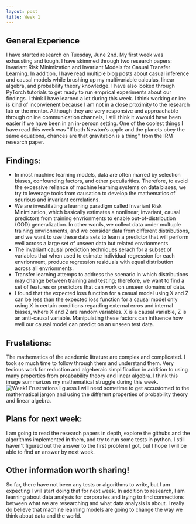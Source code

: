 ```yaml
---
layout: post
title: Week 1
---
```

## General Experience 
I have started research on Tuesday, June 2nd. My first week was exhausting and tough. I have skimmed through two research papers: Invariant Risk Minimization and Invariant Models for Casual Transfer Learning. In addition, I have read multiple blog posts about casual inference and causal models while brushing up my multivariable calculus, linear algebra, and probability theory knowledge. I have also looked through PyTorch tutorials to get ready to run emprical experiments about our findings. I think I have learned a lot during this week. I think working online is kind of inconvienent because I am not in a close proximity to the research lab or the mentor. Although they are very responsive and approachable through online communication channels, I still think it wwould have been easier if we have been in an in-person setting. One of the coolest things I have read this week was "If both Newton’s apple and the planets obey the same equations, chances are that gravitation is a thing" from the IRM research paper. 
## Findings: 
* In most machine learning models, data are often marred by selection biases, confounding factors, and other peculiarities. Therefore, to avoid the excessive reliance of machine learning systems on data biases, we try to leverage tools from causation to develop the mathematics of spurious and invariant correlations.
* We are investifating a learning paradigm called Invariant Risk Minimization, which basically estimates a nonlinear, invariant, causal predictors from training envrionments to enable out-of-distribution (OOD) generalization. In other words, we collect data under multuple training envrionments, and we consider data from different distributions, and we want to use these data sets to learn a predictor that will perform well across a large set of unseen data but related envrionments. 
* The invariant causal prediction techniques serach for a subset of variables that when used to esimate individual regression for each envrionment, produce regression residuals with equal distribution across all envrionments. 
* Transfer learning attemps to address the scenario in which distributions may change between training and testing; therefore, we want to find a set of features or predictors that can work on unseen domains of data. 
* I found that the expected loss function for a casual model using X and Z can be less than the expected loss function for a causal model only using X in certain conditions regarding external erros and internal biases, where X and Z are random variables. X is a causal variable, Z is an anti-causal variable. Manipulating these factors can influence how well our causal model can predict on an unseen test data. 

 ## Frustations: 
  The mathematics of the academic litrature are complex and complicated. I took so much time to follow through them and understand them. Very tedious work for reduction and algeberaic simplification in addition to using many properties from proabability theory and linear algebra. I think this image summarizes my mathematical struggle during this week.
 ![Week1 Frustrations](https://user-images.githubusercontent.com/64815927/120969017-82108880-c71e-11eb-92e7-6dbfd8241a32.jpg)
  I guess I will need sometime to get accustomed to the mathematical jargon and using the different properties of probability theory and linear algebra. 
  
## Plans for next week: 
  I am going to read the research papers in depth, explore the githubs and the algorithms implemented in them, and try to run some tests in python. I still haven't figured out the answer to the first problem I got, but I hope I will be able to find an answer by next week. 
 
 ## Other information worth sharing! 
 So far, there have not been any tests or algorithms to write, but I am expecting I will start doing that for next week. In addition to research, I am learning about data analysis for corporates and trying to find connections between what we are researching and what data analysis is about. I really do believe that machine learning models are going to change the way we think about data and the world. 


